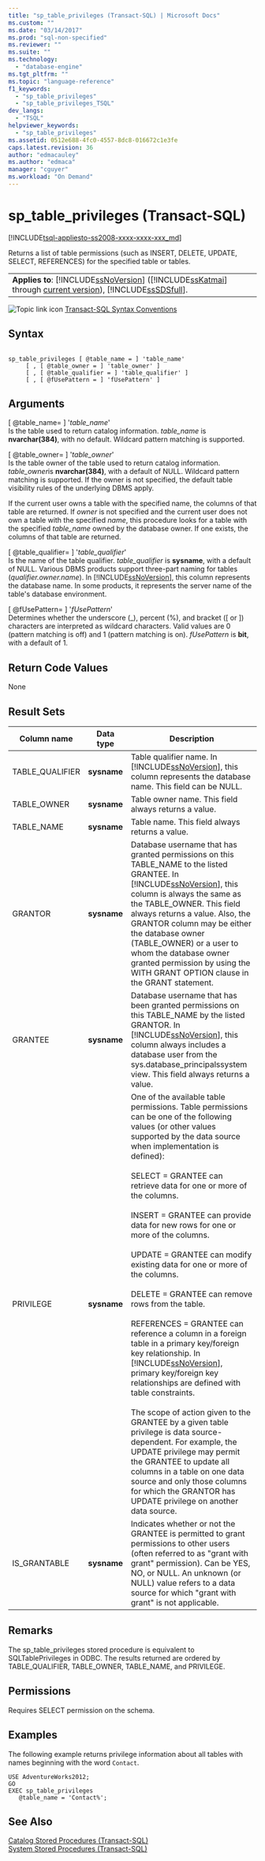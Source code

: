```yaml
---
title: "sp_table_privileges (Transact-SQL) | Microsoft Docs"
ms.custom: ""
ms.date: "03/14/2017"
ms.prod: "sql-non-specified"
ms.reviewer: ""
ms.suite: ""
ms.technology: 
  - "database-engine"
ms.tgt_pltfrm: ""
ms.topic: "language-reference"
f1_keywords: 
  - "sp_table_privileges"
  - "sp_table_privileges_TSQL"
dev_langs: 
  - "TSQL"
helpviewer_keywords: 
  - "sp_table_privileges"
ms.assetid: 0512e688-4fc0-4557-8dc8-016672c1e3fe
caps.latest.revision: 36
author: "edmacauley"
ms.author: "edmaca"
manager: "cguyer"
ms.workload: "On Demand"
---
```

# sp_table_privileges (Transact-SQL)
[!INCLUDE[tsql-appliesto-ss2008-xxxx-xxxx-xxx_md](../../includes/tsql-appliesto-ss2008-xxxx-xxxx-xxx-md.md)]

  Returns a list of table permissions (such as INSERT, DELETE, UPDATE, SELECT, REFERENCES) for the specified table or tables.  
  
||  
|-|  
|**Applies to**: [!INCLUDE[ssNoVersion](../../includes/ssnoversion-md.md)] ([!INCLUDE[ssKatmai](../../includes/sskatmai-md.md)] through [current version](http://go.microsoft.com/fwlink/p/?LinkId=299658)), [!INCLUDE[ssSDSfull](../../includes/sssdsfull-md.md)].|  
  
 ![Topic link icon](../../database-engine/configure-windows/media/topic-link.gif "Topic link icon") [Transact-SQL Syntax Conventions](../../t-sql/language-elements/transact-sql-syntax-conventions-transact-sql.md)  
  
## Syntax  
  
```  
  
sp_table_privileges [ @table_name = ] 'table_name'     
     [ , [ @table_owner = ] 'table_owner' ]   
     [ , [ @table_qualifier = ] 'table_qualifier' ]   
     [ , [ @fUsePattern = ] 'fUsePattern' ]  
```  
  
## Arguments  
 [ @table_name= ] '*table_name*'  
 Is the table used to return catalog information. *table_name* is **nvarchar(**384**)**, with no default. Wildcard pattern matching is supported.  
  
 [ @table_owner= ] '*table_owner*'  
 Is the table owner of the table used to return catalog information. *table_owner*is **nvarchar(**384**)**, with a default of NULL. Wildcard pattern matching is supported. If the owner is not specified, the default table visibility rules of the underlying DBMS apply.  
  
 If the current user owns a table with the specified name, the columns of that table are returned. If *owner* is not specified and the current user does not own a table with the specified *name*, this procedure looks for a table with the specified *table_name* owned by the database owner. If one exists, the columns of that table are returned.  
  
 [ @table_qualifier= ] '*table_qualifier*'  
 Is the name of the table qualifier. *table_qualifier* is **sysname**, with a default of NULL. Various DBMS products support three-part naming for tables (*qualifier.owner.name*). In [!INCLUDE[ssNoVersion](../../includes/ssnoversion-md.md)], this column represents the database name. In some products, it represents the server name of the table's database environment.  
  
 [ @fUsePattern= ] '*fUsePattern*'  
 Determines whether the underscore (_), percent (%), and bracket ([ or ]) characters are interpreted as wildcard characters. Valid values are 0 (pattern matching is off) and 1 (pattern matching is on). *fUsePattern* is **bit**, with a default of 1.  
  
## Return Code Values  
 None  
  
## Result Sets  
  
|Column name|Data type|Description|  
|-----------------|---------------|-----------------|  
|TABLE_QUALIFIER|**sysname**|Table qualifier name. In [!INCLUDE[ssNoVersion](../../includes/ssnoversion-md.md)], this column represents the database name. This field can be NULL.|  
|TABLE_OWNER|**sysname**|Table owner name. This field always returns a value.|  
|TABLE_NAME|**sysname**|Table name. This field always returns a value.|  
|GRANTOR|**sysname**|Database username that has granted permissions on this TABLE_NAME to the listed GRANTEE. In [!INCLUDE[ssNoVersion](../../includes/ssnoversion-md.md)], this column is always the same as the TABLE_OWNER. This field always returns a value. Also, the GRANTOR column may be either the database owner (TABLE_OWNER) or a user to whom the database owner granted permission by using the WITH GRANT OPTION clause in the GRANT statement.|  
|GRANTEE|**sysname**|Database username that has been granted permissions on this TABLE_NAME by the listed GRANTOR. In [!INCLUDE[ssNoVersion](../../includes/ssnoversion-md.md)], this column always includes a database user from the sys.database_principalssystem view. This field always returns a value.|  
|PRIVILEGE|**sysname**|One of the available table permissions. Table permissions can be one of the following values (or other values supported by the data source when implementation is defined):<br /><br /> SELECT = GRANTEE can retrieve data for one or more of the columns.<br /><br /> INSERT = GRANTEE can provide data for new rows for one or more of the columns.<br /><br /> UPDATE = GRANTEE can modify existing data for one or more of the columns.<br /><br /> DELETE = GRANTEE can remove rows from the table.<br /><br /> REFERENCES = GRANTEE can reference a column in a foreign table in a primary key/foreign key relationship. In [!INCLUDE[ssNoVersion](../../includes/ssnoversion-md.md)], primary key/foreign key relationships are defined with table constraints.<br /><br /> The scope of action given to the GRANTEE by a given table privilege is data source-dependent. For example, the UPDATE privilege may permit the GRANTEE to update all columns in a table on one data source and only those columns for which the GRANTOR has UPDATE privilege on another data source.|  
|IS_GRANTABLE|**sysname**|Indicates whether or not the GRANTEE is permitted to grant permissions to other users (often referred to as "grant with grant" permission). Can be YES, NO, or NULL. An unknown (or NULL) value refers to a data source for which "grant with grant" is not applicable.|  
  
## Remarks  
 The sp_table_privileges stored procedure is equivalent to SQLTablePrivileges in ODBC. The results returned are ordered by TABLE_QUALIFIER, TABLE_OWNER, TABLE_NAME, and PRIVILEGE.  
  
## Permissions  
 Requires SELECT permission on the schema.  
  
## Examples  
 The following example returns privilege information about all tables with names beginning with the word `Contact`.  
  
```  
USE AdventureWorks2012;  
GO  
EXEC sp_table_privileges   
   @table_name = 'Contact%';  
```  
  
## See Also  
 [Catalog Stored Procedures &#40;Transact-SQL&#41;](../../relational-databases/system-stored-procedures/catalog-stored-procedures-transact-sql.md)   
 [System Stored Procedures &#40;Transact-SQL&#41;](../../relational-databases/system-stored-procedures/system-stored-procedures-transact-sql.md)  
  
  
